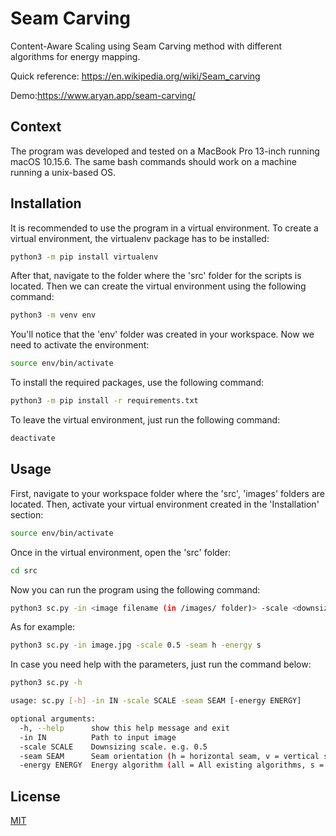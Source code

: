 # Seam Carving

Content-Aware Scaling using Seam Carving method with different algorithms for energy mapping.

Quick reference: https://en.wikipedia.org/wiki/Seam_carving

Demo:https://www.aryan.app/seam-carving/

## Context

The program was developed and tested on a MacBook Pro 13-inch running macOS 10.15.6. The same bash commands should work on a machine running a unix-based OS.

## Installation

It is recommended to use the program in a virtual environment. To create a virtual environment, the virtualenv package has to be installed:

```bash
python3 -m pip install virtualenv
```

After that, navigate to the folder where the 'src' folder for the scripts is located. Then we can create the virtual environment using the following command:

```bash
python3 -m venv env
```

You'll notice that the 'env' folder was created in your workspace. Now we need to activate the environment:

```bash
source env/bin/activate
```

To install the required packages, use the following command:

```bash
python3 -m pip install -r requirements.txt
```

To leave the virtual environment, just run the following command:

```bash
deactivate
```

## Usage

First, navigate to your workspace folder where the 'src', 'images' folders are located. Then, activate your virtual environment created in the 'Installation' section:

```bash
source env/bin/activate
```

Once in the virtual environment, open the 'src' folder:

```bash
cd src
```

Now you can run the program using the following command:
```bash
python3 sc.py -in <image filename (in /images/ folder)> -scale <downsizing scale> -seam <seam orientation, v for vertical h for horizontal> -energy <energy algorithm (e.g. s for sobel)>
```

As for example:

```bash
python3 sc.py -in image.jpg -scale 0.5 -seam h -energy s
```

In case you need help with the parameters, just run the command below:

```bash
python3 sc.py -h
```

```bash
usage: sc.py [-h] -in IN -scale SCALE -seam SEAM [-energy ENERGY]

optional arguments:
  -h, --help      show this help message and exit
  -in IN          Path to input image
  -scale SCALE    Downsizing scale. e.g. 0.5
  -seam SEAM      Seam orientation (h = horizontal seam, v = vertical seam
  -energy ENERGY  Energy algorithm (all = All existing algorithms, s = Sobel, p = Prewitt, l = Laplacian, r = Roberts)
```

## License
[MIT](https://choosealicense.com/licenses/mit/)
